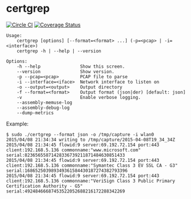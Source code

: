 # certgrep

[![Circle CI](https://circleci.com/gh/kung-foo/certgrep/tree/develop.svg?style=svg)](https://circleci.com/gh/kung-foo/certgrep/tree/develop) [![Coverage Status](https://coveralls.io/repos/kung-foo/certgrep/badge.svg?branch=develop)](https://coveralls.io/r/kung-foo/certgrep?branch=develop)

```
Usage:
    certgrep [options] [--format=<format> ...] (-p=<pcap> | -i=<interface>)
    certgrep -h | --help | --version

Options:
    -h --help               Show this screen.
    --version               Show version.
    -p --pcap=<pcap>        PCAP file to parse
    -i --interface=<iface>  Network interface to listen on
    -o --output=<output>    Output directory
    -f --format=<format>    Output format (json|der) [default: json]
    -v                      Enable verbose logging.
    --assembly-memuse-log
    --assembly-debug-log
    --dump-metrics
```

Example:

```
$ sudo ./certgrep --format json -o /tmp/capture -i wlan0
2015/04/08 21:34:34 writing to /tmp/capture/2015-04-08T19_34_34Z
2015/04/08 21:34:45 flowid:9 server:69.192.72.154 port:443 client:192.168.5.136 commonname:"www.microsoft.com" serial:82365655871428336739211871484630851433
2015/04/08 21:34:45 flowid:9 server:69.192.72.154 port:443 client:192.168.5.136 commonname:"Symantec Class 3 EV SSL CA - G3" serial:168652503989349361584430187274382793396
2015/04/08 21:34:45 flowid:9 server:69.192.72.154 port:443 client:192.168.5.136 commonname:"VeriSign Class 3 Public Primary Certification Authority - G5" serial:49248466687453522052688216172288342269
```
